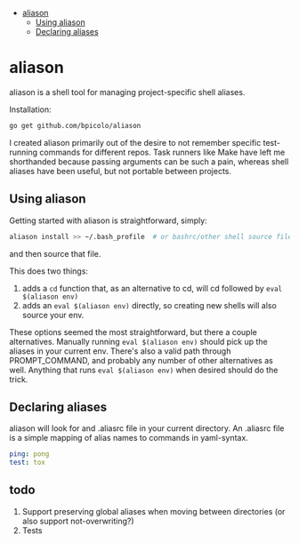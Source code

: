 - [aliason](#aliason)
  - [Using aliason](#using-aliason)
  - [Declaring aliases](#declaring-aliases)

# aliason
aliason is a shell tool for managing project-specific shell aliases.

Installation:
```bash
go get github.com/bpicolo/aliason
```

I created aliason primarily out of the desire to not remember specific test-running
commands for different repos. Task runners like Make have left
me shorthanded because passing arguments can be such a pain, whereas shell aliases
have been useful, but not portable between projects.


## Using aliason
Getting started with aliason is straightforward, simply:

```bash
aliason install >> ~/.bash_profile  # or bashrc/other shell source file of choice
```

and then source that file.

This does two things:
1. adds a `cd` function that, as an alternative to cd, will cd followed by `eval $(aliason env)`
2. adds an `eval $(aliason env)` directly, so creating new shells will also source your env.

These options seemed the most straightforward, but there a couple alternatives. Manually
running `eval $(aliason env)` should pick up the aliases in your current env. There's also
a valid path through PROMPT_COMMAND, and probably any number of other alternatives as well.
Anything that runs `eval $(aliason env)` when desired should do the trick.

## Declaring aliases
aliason will look for and .aliasrc file in your current directory. An .aliasrc file is a
simple mapping of alias names to commands in yaml-syntax.

```yaml
ping: pong
test: tox
```

## todo
1. Support preserving global aliases when moving between directories (or also support not-overwriting?)
2. Tests
